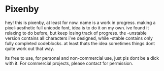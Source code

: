 # Pixenby
hey! this is pixenby, at least for now. name is a work in progress. making a pixel-aesthetic full unicode font, idea is to do it on my own. ive found it relaxing to do before, but keep losing track of progress.
the -unstable version contains all characters i've designed, while -stable contains only fully completed codeblocks. at least thats the idea sometimes things dont quite work out that way. 

 its free to use, for personal and non-commercial use, just pls dont be a dick with it. For commercial projects, please contact for permission. 
